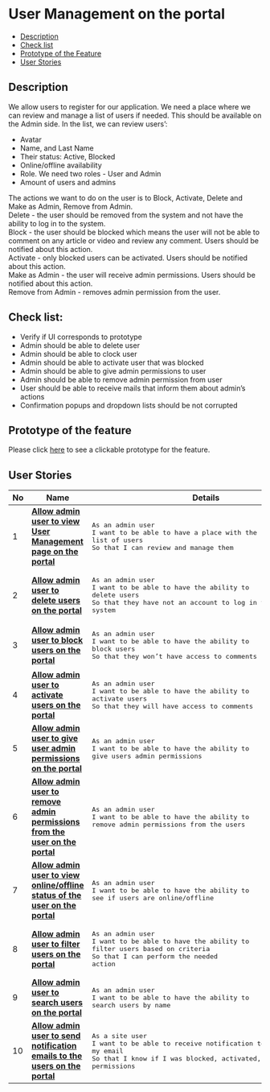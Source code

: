 # User Management on the portal

- [Description](#description)
- [Check list](#check-list)
- [Prototype of the Feature](#prototype-of-the-feature)
- [User Stories](#user-stories)

## Description

We allow users to register for our application. We need a place where we can review and manage a list of users if needed. This should be available on the Admin side. In the list, we can review users’:<br>
  - Avatar
  - Name, and Last Name
  - Their status: Active, Blocked
  - Online/offline availability
  - Role. We need two roles - User and Admin
  - Amount of users and admins
  
The actions we want to do on the user is to Block, Activate, Delete and Make as Admin, Remove from Admin.<br>
Delete - the user should be removed from the system and not have the ability to log in to the system.<br>
Block - the user should be blocked which means the user will not be able to comment on any article or video and review any comment. Users should be notified about this action.<br>
Activate - only blocked users can be activated. Users should be notified about this action.<br>
Make as Admin - the user will receive admin permissions. Users should be notified about this action.<br>
Remove from Admin - removes admin permission from the user.

## Check list:

  - Verify if UI corresponds to prototype
  - Admin should be able to delete user
  - Admin should be able to clock user
  - Admin should be able to activate user that was blocked
  - Admin should be able to give admin permissions to user
  - Admin should be able to remove admin permission from user
  - User should be able to receive mails that inform them about admin’s actions 
  - Confirmation popups and dropdown lists should be not corrupted

## Prototype of the feature

  Please click [here](https://www.figma.com/proto/8nNZGVmkZ2ukXV7NhmawgO/User-Management?node-id=0%3A1075&scaling=min-zoom) to see a clickable prototype for the feature.

## User Stories

No           |      Name     |   Details
------------ | ------------- | -------------
1 |[**Allow admin user to view User Management page on the portal**](/products/sport_news_portal/web_application_features/user_management/user_stories/create_user_management_page_on_the_admin_side)|<pre>As an admin user<br>I want to be able to have a place with the list of users<br>So that I can review and manage them</pre>
2 |[**Allow admin user to delete users on the portal**](/products/sport_news_portal/web_application_features/user_management/user_stories/delete_user)|<pre>As an admin user<br>I want to be able to have the ability to delete users<br>So that they have not an account to log in to the system</pre>
3 |[**Allow admin user to block users on the portal**](/products/sport_news_portal/web_application_features/user_management/user_stories/block_user)|<pre>As an admin user<br>I want to be able to have the ability to block users<br>So that they won’t have access to comments</pre>
4 |[**Allow admin user to activate users on the portal**](/products/sport_news_portal/web_application_features/user_management/user_stories/activate_user)|<pre>As an admin user<br>I want to be able to have the ability to activate users<br>So that they will have access to comments</pre>
5 |[**Allow admin user to give user admin permissions on the portal**](/products/sport_news_portal/web_application_features/user_management/user_stories/give_user_admin_permissions)|<pre>As an admin user<br>I want to be able to have the ability to give users admin permissions</pre>
6 |[**Allow admin user to remove admin permissions from the user on the portal**](/products/sport_news_portal/web_application_features/user_management/user_stories/remove_admin_permissions_from_the_user)|<pre>As an admin user<br>I want to be able to have the ability to remove admin permissions from the users</pre>
7 |[**Allow admin user to view online/offline status of the user on the portal**](/products/sport_news_portal/web_application_features/user_management/user_stories/view_online_offline_status_of_the_users)|<pre>As an admin user<br>I want to be able to have the ability to see if users are online/offline</pre>
8 |[**Allow admin user to filter users on the portal**](/products/sport_news_portal/web_application_features/user_management/user_stories/filter_users)|<pre>As an admin user<br>I want to be able to have the ability to filter users based on criteria<br>So that I can perform the needed action</pre>
9 |[**Allow admin user to search users on the portal**](/products/sport_news_portal/web_application_features/user_management/user_stories/search_users)|<pre>As an admin user<br>I want to be able to have the ability to search users by name</pre>
10 |[**Allow admin user to send notification emails to the users on the portal**](/products/sport_news_portal/web_application_features/user_management/user_stories/send_notification_emails_to_the_user)|<pre>As a site user<br>I want to be able to receive notification to my email<br>So that I know if I was blocked, activated, got/lost admin permissions</pre>
